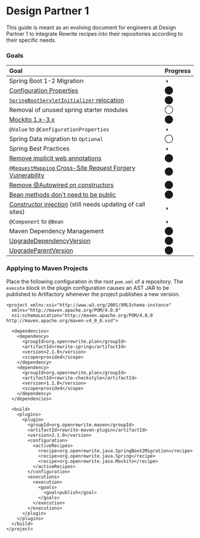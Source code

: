 # Design Partner 1

This guide is meant as an evolving document for engineers at Design Partner 1 to integrate Rewrite recipes into their repositories according to their specific needs.

### Goals

| Goal | Progress |
| :--- | :--- |
| Spring Boot 1-2 Migration | ◑ |
|         [Configuration Properties](../java/spring/spring-boot-2-migration/springbootconfiguration.md) | ⬤ |
|         [`SpringBootServletInitializer` relocation](../java/spring/spring-boot-2-migration/springbootservletinitializerpackage.md) | ⬤ |
|         Removal of unused spring starter modules | ◯ |
|         [Mockito 1.x-3.x](../java/mockito/) | ⬤ |
|         `@Value` to `@ConfigurationProperties` | ◑ |
|         Spring Data migration to `Optional` | ◯ |
| Spring Best Practices | ◑ |
|         [Remove implicit web annotations](../java/spring/best-practices/implicitwebannotationnames.md) | ⬤ |
|         [`@RequestMapping` Cross-Site Request Forgery Vulnerability](../java/spring/best-practices/norequestmappingannotation.md) | ⬤ |
|         [Remove @Autowired on constructors](../java/spring/best-practices/noautowired.md) | ⬤ |
|         [Bean methods don't need to be public](../java/spring/best-practices/beanmethodsnotpublic.md) | ⬤ |
|         [Constructor injection](../java/spring/best-practices/constructorinjection.md) \(still needs updating of call sites\) | ◑ |
|         `@Component` to `@Bean` | ◑ |
| Maven Dependency Management | ⬤ |
|         [UpgradeDependencyVersion](../maven/transforming-maven-poms/upgradedependencyversion.md) | ⬤ |
|         [UpgradeParentVersion](../maven/transforming-maven-poms/upgradeparentversion.md) | ⬤ |

### Applying to Maven Projects

Place the following configuration in the root `pom.xml` of a repository. The `execute` block in the plugin configuration causes an AST JAR to be published to Artifactory whenever the project publishes a new version.

```markup
<project xmlns:xsi="http://www.w3.org/2001/XMLSchema-instance"
  xmlns="http://maven.apache.org/POM/4.0.0"
  xsi:schemaLocation="http://maven.apache.org/POM/4.0.0 http://maven.apache.org/maven-v4_0_0.xsd">
    
  <dependencies>
    <dependency>
      <groupId>org.openrewrite.plan</groupId>
      <artifactId>rewrite-spring</artifactId>
      <version>2.1.0</version>
      <scope>provided</scope>
    </dependency>
    <dependency>
      <groupId>org.openrewrite.plan</groupId>
      <artifactId>rewrite-checkstyle</artifactId>
      <version>1.1.0</version>
      <scope>provided</scope>
    </dependency>
  </dependencies>
    
  <build>
    <plugins>
      <plugin>
        <groupId>org.openrewrite.maven</groupId>
        <artifactId>rewrite-maven-plugin</artifactId>
        <version>2.1.0</version>
        <configuration>
          <activeRecipes>
            <recipe>org.openrewrite.java.SpringBoot2Migration</recipe>
            <recipe>org.openrewrite.java.Spring</recipe>
            <recipe>org.openrewrite.java.Mockito</recipe>
          </activeRecipes>
        </configuration>
        <executions>
          <execution>
            <goals>
              <goal>publish</goal>
            </goals>
          </execution>
        </executions>
      </plugin>
    </plugins>
  </build>
</project>
```

